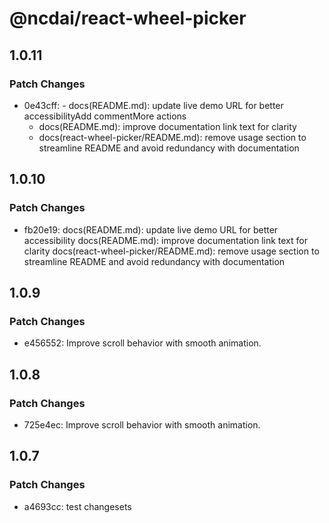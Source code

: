 # @ncdai/react-wheel-picker

## 1.0.11

### Patch Changes

- 0e43cff: - docs(README.md): update live demo URL for better accessibilityAdd commentMore actions
  - docs(README.md): improve documentation link text for clarity
  - docs(react-wheel-picker/README.md): remove usage section to streamline README and avoid redundancy with documentation

## 1.0.10

### Patch Changes

- fb20e19: docs(README.md): update live demo URL for better accessibility
  docs(README.md): improve documentation link text for clarity
  docs(react-wheel-picker/README.md): remove usage section to streamline README and avoid redundancy with documentation

## 1.0.9

### Patch Changes

- e456552: Improve scroll behavior with smooth animation.

## 1.0.8

### Patch Changes

- 725e4ec: Improve scroll behavior with smooth animation.

## 1.0.7

### Patch Changes

- a4693cc: test changesets
